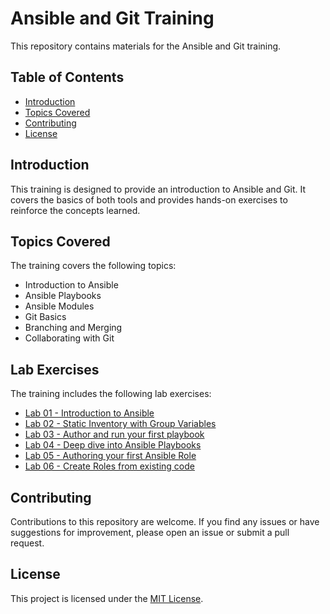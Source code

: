 # Ansible and Git Training

This repository contains materials for the Ansible and Git training.

## Table of Contents

- [Introduction](#introduction)
- [Topics Covered](#topics-covered)
- [Contributing](#contributing)
- [License](#license)

## Introduction

This training is designed to provide an introduction to Ansible and Git. It covers the basics of both tools and provides hands-on exercises to reinforce the concepts learned.

## Topics Covered

The training covers the following topics:

- Introduction to Ansible
- Ansible Playbooks
- Ansible Modules
- Git Basics
- Branching and Merging
- Collaborating with Git

## Lab Exercises

The training includes the following lab exercises:

- [Lab 01 - Introduction to Ansible](labs/lab-01.md)
- [Lab 02 - Static Inventory with Group Variables](labs/lab-02.md)
- [Lab 03 - Author and run your first playbook](labs/lab-03.md)
- [Lab 04 - Deep dive into Ansible Playbooks](labs/lab-04.md)
- [Lab 05 - Authoring your first Ansible Role](labs/lab-05.md)
- [Lab 06 - Create Roles from existing code](labs/lab-06.md)

## Contributing

Contributions to this repository are welcome. If you find any issues or have suggestions for improvement, please open an issue or submit a pull request.

## License

This project is licensed under the [MIT License](LICENSE).
